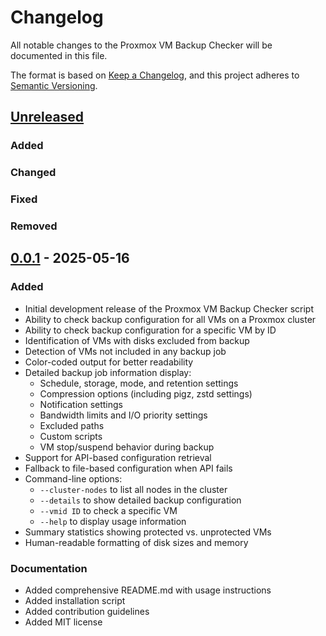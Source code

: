 # Changelog

All notable changes to the Proxmox VM Backup Checker will be documented in this file.

The format is based on [Keep a Changelog](https://keepachangelog.com/en/1.0.0/),
and this project adheres to [Semantic Versioning](https://semver.org/spec/v2.0.0.html).

## [Unreleased]

### Added

### Changed

### Fixed

### Removed

## [0.0.1] - 2025-05-16

### Added

- Initial development release of the Proxmox VM Backup Checker script
- Ability to check backup configuration for all VMs on a Proxmox cluster
- Ability to check backup configuration for a specific VM by ID
- Identification of VMs with disks excluded from backup
- Detection of VMs not included in any backup job
- Color-coded output for better readability
- Detailed backup job information display:
  - Schedule, storage, mode, and retention settings
  - Compression options (including pigz, zstd settings)
  - Notification settings
  - Bandwidth limits and I/O priority settings
  - Excluded paths
  - Custom scripts
  - VM stop/suspend behavior during backup
- Support for API-based configuration retrieval
- Fallback to file-based configuration when API fails
- Command-line options:
  - `--cluster-nodes` to list all nodes in the cluster
  - `--details` to show detailed backup configuration
  - `--vmid ID` to check a specific VM
  - `--help` to display usage information
- Summary statistics showing protected vs. unprotected VMs
- Human-readable formatting of disk sizes and memory

### Documentation

- Added comprehensive README.md with usage instructions
- Added installation script
- Added contribution guidelines
- Added MIT license

[Unreleased]: https://github.com/moetiker/proxmox-backup-checker/compare/v0.0.1...HEAD
[0.0.1]: https://github.com/moetiker/proxmox-backup-checker/releases/tag/v0.0.1
